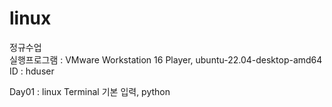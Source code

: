 # linux
정규수업   
실행프로그램 : VMware Workstation 16 Player, ubuntu-22.04-desktop-amd64   
ID : hduser   
      
Day01 : linux Terminal 기본 입력, python   
          
   
   

